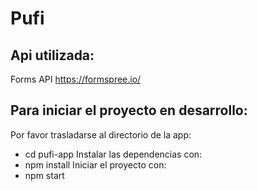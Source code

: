 # Pufi

## Api utilizada:

Forms API 
https://formspree.io/

## Para iniciar el proyecto en desarrollo:

Por favor trasladarse al directorio de la app:
- cd pufi-app
Instalar las dependencias con:
- npm install
Iniciar el proyecto con:
- npm start
